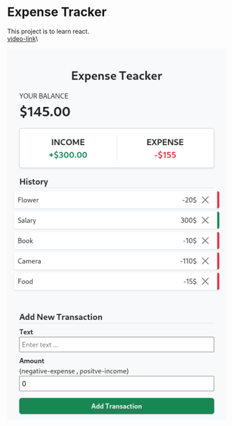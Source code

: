 # Expense Tracker

This project is to learn react.
\
[video-link](https://www.youtube.com/watch?v=XuFDcZABiDQ&list=PLillGF-RfqbY3c2r0htQyVbDJJoBFE6Rb)\

![Design](src/assets/ui-design.png)
